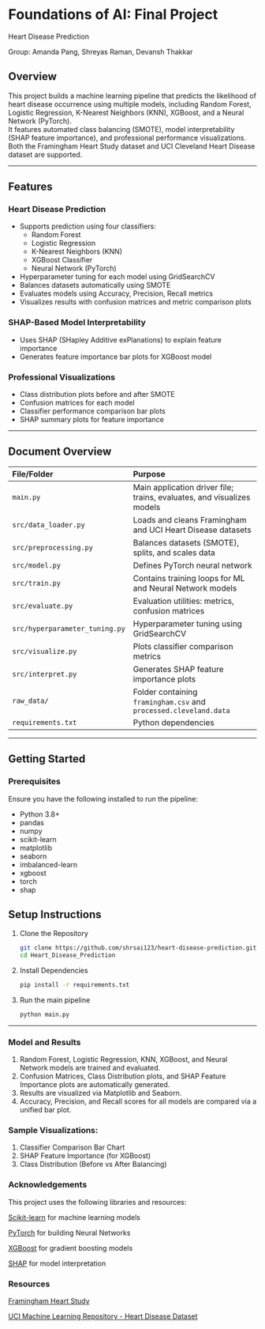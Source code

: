 # Foundations of AI: Final Project
Heart Disease Prediction

Group: Amanda Pang, Shreyas Raman, Devansh Thakkar


## Overview
This project builds a machine learning pipeline that predicts the likelihood of heart disease occurrence using multiple models, including Random Forest, Logistic Regression, K-Nearest Neighbors (KNN), XGBoost, and a Neural Network (PyTorch).  
It features automated class balancing (SMOTE), model interpretability (SHAP feature importance), and professional performance visualizations.  
Both the Framingham Heart Study dataset and UCI Cleveland Heart Disease dataset are supported.

---

## Features

### Heart Disease Prediction
- Supports prediction using four classifiers:
  - Random Forest
  - Logistic Regression
  - K-Nearest Neighbors (KNN)
  - XGBoost Classifier
  - Neural Network (PyTorch)
- Hyperparameter tuning for each model using GridSearchCV
- Balances datasets automatically using SMOTE
- Evaluates models using Accuracy, Precision, Recall metrics
- Visualizes results with confusion matrices and metric comparison plots

### SHAP-Based Model Interpretability
- Uses SHAP (SHapley Additive exPlanations) to explain feature importance
- Generates feature importance bar plots for XGBoost model

### Professional Visualizations
- Class distribution plots before and after SMOTE
- Confusion matrices for each model
- Classifier performance comparison bar plots
- SHAP summary plots for feature importance

---

## Document Overview

| File/Folder | Purpose |
|:---|:---|
| `main.py` | Main application driver file; trains, evaluates, and visualizes models |
| `src/data_loader.py` | Loads and cleans Framingham and UCI Heart Disease datasets |
| `src/preprocessing.py` | Balances datasets (SMOTE), splits, and scales data |
| `src/model.py` | Defines PyTorch neural network |
| `src/train.py` | Contains training loops for ML and Neural Network models |
| `src/evaluate.py` | Evaluation utilities: metrics, confusion matrices |
| `src/hyperparameter_tuning.py` | Hyperparameter tuning using GridSearchCV |
| `src/visualize.py` | Plots classifier comparison metrics |
| `src/interpret.py` | Generates SHAP feature importance plots |
| `raw_data/` | Folder containing `framingham.csv` and `processed.cleveland.data` |
| `requirements.txt` | Python dependencies |
---


## Getting Started

### Prerequisites
Ensure you have the following installed to run the pipeline:

- Python 3.8+
- pandas
- numpy
- scikit-learn
- matplotlib
- seaborn
- imbalanced-learn
- xgboost
- torch
- shap

## Setup Instructions

1. Clone the Repository
   ```bash
   git clone https://github.com/shrsai123/heart-disease-prediction.git
   cd Heart_Disease_Prediction

2. Install Dependencies
   ```bash
   pip install -r requirements.txt

3. Run the main pipeline
   ```bash
   python main.py

---

### Model and Results
1) Random Forest, Logistic Regression, KNN, XGBoost, and Neural Network models are trained and evaluated.
2) Confusion Matrices, Class Distribution plots, and SHAP Feature Importance plots are automatically generated.
3) Results are visualized via Matplotlib and Seaborn.
4) Accuracy, Precision, and Recall scores for all models are compared via a unified bar plot.

### Sample Visualizations:

1) Classifier Comparison Bar Chart
2) SHAP Feature Importance (for XGBoost)
3) Class Distribution (Before vs After Balancing)

### Acknowledgements

This project uses the following libraries and resources:

[Scikit-learn](https://scikit-learn.org/stable/) for machine learning models

[PyTorch](https://pytorch.org/tutorials/beginner/basics/intro.html) for building Neural Networks

[XGBoost](https://xgboost.readthedocs.io/en/release_3.0.0/get_started.html) for gradient boosting models

[SHAP](https://shap.readthedocs.io/en/latest/index.html) for model interpretation


### Resources

[Framingham Heart Study](https://www.kaggle.com/datasets/sciencely/framingham-heart-study)

[UCI Machine Learning Repository - Heart Disease Dataset](https://archive.ics.uci.edu/ml/datasets/heart+Disease)

